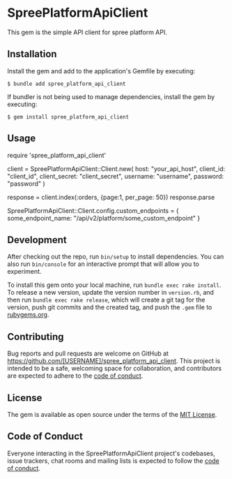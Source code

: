 # SpreePlatformApiClient

This gem is the simple API client for spree platform API.

## Installation

Install the gem and add to the application's Gemfile by executing:

    $ bundle add spree_platform_api_client

If bundler is not being used to manage dependencies, install the gem by executing:

    $ gem install spree_platform_api_client

## Usage

require 'spree_platform_api_client'

client = SpreePlatformApiClient::Client.new(
  host:          "your_api_host",
  client_id:     "client_id",
  client_secret: "client_secret",
  username:      "username",
  password:      "password"
)

response = client.index(:orders, {page:1, per_page: 50})
response.parse

SpreePlatformApiClient::Client.config.custom_endpoints = {
  some_endpoint_name: "/api/v2/platform/some_custom_endpoint"
}

## Development

After checking out the repo, run `bin/setup` to install dependencies. You can also run `bin/console` for an interactive prompt that will allow you to experiment.

To install this gem onto your local machine, run `bundle exec rake install`. To release a new version, update the version number in `version.rb`, and then run `bundle exec rake release`, which will create a git tag for the version, push git commits and the created tag, and push the `.gem` file to [rubygems.org](https://rubygems.org).

## Contributing

Bug reports and pull requests are welcome on GitHub at https://github.com/[USERNAME]/spree_platform_api_client. This project is intended to be a safe, welcoming space for collaboration, and contributors are expected to adhere to the [code of conduct](https://github.com/[USERNAME]/spree_platform_api_client/blob/master/CODE_OF_CONDUCT.md).

## License

The gem is available as open source under the terms of the [MIT License](https://opensource.org/licenses/MIT).

## Code of Conduct

Everyone interacting in the SpreePlatformApiClient project's codebases, issue trackers, chat rooms and mailing lists is expected to follow the [code of conduct](https://github.com/[USERNAME]/spree_platform_api_client/blob/master/CODE_OF_CONDUCT.md).
